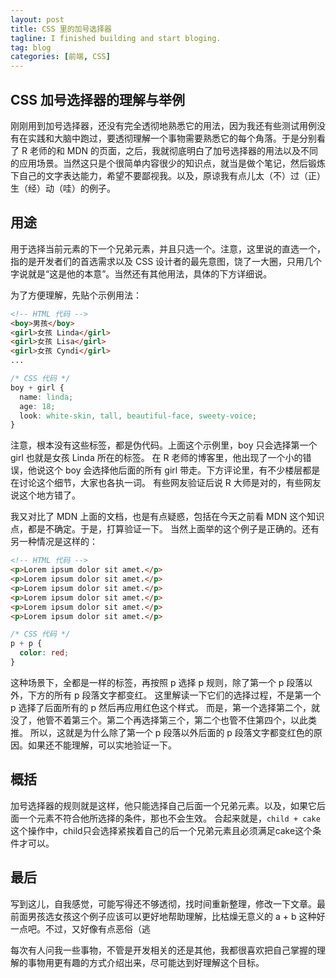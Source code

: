 ```yaml
---
layout: post
title: CSS 里的加号选择器
tagline: I finished building and start bloging.
tag: blog
categories: [前端, CSS]
---
```


## CSS 加号选择器的理解与举例

刚刚用到加号选择器，还没有完全透彻地熟悉它的用法，因为我还有些测试用例没有在实践和大脑中跑过，要透彻理解一个事物需要熟悉它的每个角落。于是分别看了 R 老师的和 MDN 的页面，之后，我就彻底明白了加号选择器的用法以及不同的应用场景。当然这只是个很简单内容很少的知识点，就当是做个笔记，然后锻炼下自己的文字表达能力，希望不要鄙视我。以及，原谅我有点儿太（不）过（正）生（经）动（哇）的例子。

## 用途

用于选择当前元素的下一个兄弟元素，并且只选一个。注意，这里说的直选一个，指的是开发者们的首选需求以及 CSS 设计者的最先意图，饶了一大圈，只用几个字说就是“这是他的本意”。当然还有其他用法，具体的下方详细说。

为了方便理解，先贴个示例用法：

~~~html
<!-- HTML 代码 -->
<boy>男孩</boy>
<girl>女孩 Linda</girl>
<girl>女孩 Lisa</girl>
<girl>女孩 Cyndi</girl>
...
~~~

~~~css
/* CSS 代码 */
boy + girl {
  name: linda;
  age: 18;
  look: white-skin, tall, beautiful-face, sweety-voice;
}
~~~

注意，根本没有这些标签，都是伪代码。上面这个示例里，boy 只会选择第一个 girl 也就是女孩 Linda 所在的标签。
在 R 老师的博客里，他出现了一个小的错误，他说这个 boy 会选择他后面的所有 girl 带走。下方评论里，有不少楼层都是在讨论这个细节，大家也各执一词。
有些网友验证后说 R 大师是对的，有些网友说这个地方错了。

我又对比了 MDN 上面的文档，也是有点疑惑，包括在今天之前看 MDN 这个知识点，都是不确定。于是，打算验证一下。
当然上面举的这个例子是正确的。还有另一种情况是这样的：

~~~html
<!-- HTML 代码 -->
<p>Lorem ipsum dolor sit amet.</p>
<p>Lorem ipsum dolor sit amet.</p>
<p>Lorem ipsum dolor sit amet.</p>
<p>Lorem ipsum dolor sit amet.</p>
<p>Lorem ipsum dolor sit amet.</p>
<p>Lorem ipsum dolor sit amet.</p>
~~~

~~~css
/* CSS 代码 */
p + p {
  color: red;
}
~~~

这种场景下，全都是一样的标签，再按照 p 选择 p 规则，除了第一个 p 段落以外，下方的所有 p 段落文字都变红。
这里解读一下它们的选择过程，不是第一个 p 选择了后面所有的 p 然后再应用红色这个样式。
而是，第一个选择第二个，就没了，他管不着第三个。第二个再选择第三个，第二个也管不住第四个，以此类推。
所以，这就是为什么除了第一个 p 段落以外后面的 p 段落文字都变红色的原因。如果还不能理解，可以实地验证一下。

## 概括

加号选择器的规则就是这样，他只能选择自己后面一个兄弟元素。以及，如果它后面一个元素不符合他所选择的条件，那也不会生效。
合起来就是，`child + cake`这个操作中，child只会选择紧挨着自己的后一个兄弟元素且必须满足cake这个条件才可以。

## 最后

写到这儿，自我感觉，可能写得还不够透彻，找时间重新整理，修改一下文章。最前面男孩选女孩这个例子应该可以更好地帮助理解，比枯燥无意义的 a + b 这种好一点吧。不过，又好像有点恶俗（逃

每次有人问我一些事物，不管是开发相关的还是其他，我都很喜欢把自己掌握的理解的事物用更有趣的方式介绍出来，尽可能达到好理解这个目标。
